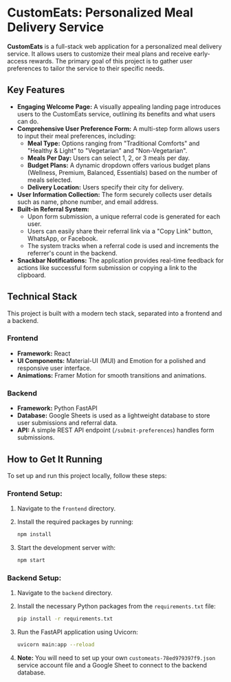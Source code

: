# CustomEats: Personalized Meal Delivery Service

**CustomEats** is a full-stack web application for a personalized meal delivery service. It allows users to customize their meal plans and receive early-access rewards. The primary goal of this project is to gather user preferences to tailor the service to their specific needs.

## Key Features

* **Engaging Welcome Page:** A visually appealing landing page introduces users to the CustomEats service, outlining its benefits and what users can do.
* **Comprehensive User Preference Form:** A multi-step form allows users to input their meal preferences, including:
    * **Meal Type:** Options ranging from "Traditional Comforts" and "Healthy & Light" to "Vegetarian" and "Non-Vegetarian".
    * **Meals Per Day:** Users can select 1, 2, or 3 meals per day.
    * **Budget Plans:** A dynamic dropdown offers various budget plans (Wellness, Premium, Balanced, Essentials) based on the number of meals selected.
    * **Delivery Location:** Users specify their city for delivery.
* **User Information Collection:** The form securely collects user details such as name, phone number, and email address.
* **Built-in Referral System:**
    * Upon form submission, a unique referral code is generated for each user.
    * Users can easily share their referral link via a "Copy Link" button, WhatsApp, or Facebook.
    * The system tracks when a referral code is used and increments the referrer's count in the backend.
* **Snackbar Notifications:** The application provides real-time feedback for actions like successful form submission or copying a link to the clipboard.

## Technical Stack

This project is built with a modern tech stack, separated into a frontend and a backend.

### Frontend
* **Framework:** React
* **UI Components:** Material-UI (MUI) and Emotion for a polished and responsive user interface.
* **Animations:** Framer Motion for smooth transitions and animations.

### Backend
* **Framework:** Python FastAPI
* **Database:** Google Sheets is used as a lightweight database to store user submissions and referral data.
* **API:** A simple REST API endpoint (`/submit-preferences`) handles form submissions.

## How to Get It Running

To set up and run this project locally, follow these steps:

### Frontend Setup:

1.  Navigate to the `frontend` directory.
2.  Install the required packages by running:
    ```bash
    npm install
    ```
   
3.  Start the development server with:
    ```bash
    npm start
    ```
   

### Backend Setup:

1.  Navigate to the `backend` directory.
2.  Install the necessary Python packages from the `requirements.txt` file:
    ```bash
    pip install -r requirements.txt
    ```
   
3.  Run the FastAPI application using Uvicorn:
    ```bash
    uvicorn main:app --reload
    ```
   
4.  **Note:** You will need to set up your own `customeats-78ed979397f9.json` service account file and a Google Sheet to connect to the backend database.
